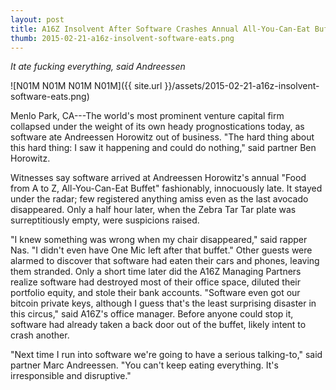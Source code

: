 ```yaml
---
layout: post
title: A16Z Insolvent After Software Crashes Annual All-You-Can-Eat Buffet 
thumb: 2015-02-21-a16z-insolvent-software-eats.png
---
```


*It ate fucking everything, said Andreessen*

![N01M N01M N01M N01M]({{ site.url }}/assets/2015-02-21-a16z-insolvent-software-eats.png)

Menlo Park, CA---The world's most prominent venture capital firm collapsed under the weight of its own heady prognostications today, as software ate Andreessen Horowitz out of business. "The hard thing about this hard thing: I saw it happening and could do nothing," said partner Ben Horowitz.

Witnesses say software arrived at Andreessen Horowitz's annual "Food from A to Z, All-You-Can-Eat Buffet" fashionably, innocuously late. It stayed under the radar; few registered anything amiss even as the last avocado disappeared. Only a half hour later, when the Zebra Tar Tar plate was surreptitiously empty, were suspicions raised.

"I knew something was wrong when my chair disappeared," said rapper Nas. "I didn't even have One Mic left after that buffet." Other guests were alarmed to discover that software had eaten their cars and phones, leaving them stranded. Only a short time later did the A16Z Managing Partners realize software had destroyed most of their office space, diluted their portfolio equity, and stole their bank accounts. "Software even got our bitcoin private keys, although I guess that's the least surprising disaster in this circus," said A16Z's office manager. Before anyone could stop it, software had already taken a back door out of the buffet, likely intent to crash another.

"Next time I run into software we're going to have a serious talking-to," said partner Marc Andreessen. "You can't keep eating everything. It's irresponsible and disruptive."
